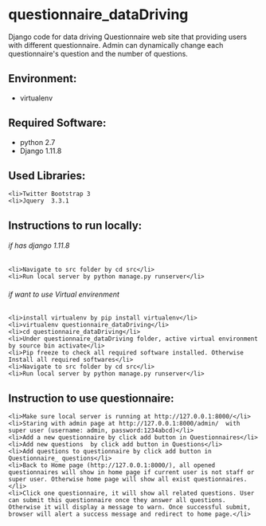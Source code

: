 # questionnaire_dataDriving
Django code for data driving Questionnaire web site that providing users with different questionnaire.  Admin can dynamically change each questionnaire's question and the number of questions.

## Environment: 
   - virtualenv
    
## Required Software:
   - python 2.7</li>
   - Django 1.11.8</li>

## Used Libraries:
    <li>Twitter Bootstrap 3
    <li>Jquery  3.3.1

## Instructions to run locally:
   ###### if has django 1.11.8  
    <li>Navigate to src folder by cd src</li>
    <li>Run local server by python manage.py runserver</li>
   ###### if want to use Virtual envirenment
    <li>install virtualenv by pip install virtualenv</li>
    <li>virtualenv questionnaire_dataDriving</li>
    <li>cd questionnaire_dataDriving</li>
    <li>Under questionnaire_dataDriving folder, active virtual environment by source bin activate</li>
    <li>Pip freeze to check all required software installed. Otherwise Install all required softwares</li>
    <li>Navigate to src folder by cd src</li>
    <li>Run local server by python manage.py runserver</li>
    
## Instruction to use questionnaire:
    <li>Make sure local server is running at http://127.0.0.1:8000/</li>
    <li>Staring with admin page at http://127.0.0.1:8000/admin/  with super user (username: admin, password:1234abcd)</li>
    <li>Add a new questionnaire by click add button in Questionnaires</li>
    <li>Add new questions  by click add button in Questions</li>
    <li>Add questions to questionnaire by click add button in Questionnaire_ questions</li>
    <li>Back to Home page (http://127.0.0.1:8000/), all opened questionnaires will show in home page if current user is not staff or super user. Otherwise home page will show all exist questionnaires.</li>
    <li>Click one questionnaire, it will show all related questions. User can submit this questionnaire once they answer all questions. Otherwise it will display a message to warn. Once successful submit, browser will alert a success message and redirect to home page.</li>

